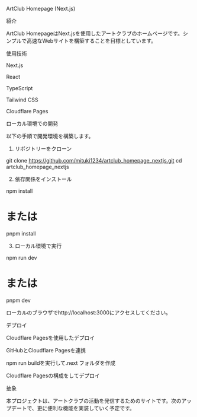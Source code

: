 ArtClub Homepage (Next.js)

紹介

ArtClub HomepageはNext.jsを使用したアートクラブのホームページです。シンプルで高速なWebサイトを構築することを目標としています。

使用技術

Next.js

React

TypeScript

Tailwind CSS

Cloudflare Pages

ローカル環境での開発

以下の手順で開発環境を構築します。

1. リポジトリーをクローン

git clone https://github.com/mituki1234/artclub_homepage_nextjs.git
cd artclub_homepage_nextjs

2. 依存関係をインストール

npm install
# または
pnpm install

3. ローカル環境で実行

npm run dev
# または
pnpm dev

ローカルのブラウザでhttp://localhost:3000にアクセスしてください。

デプロイ

Cloudflare Pagesを使用したデプロイ

GitHubとCloudflare Pagesを連携

npm run buildを実行して.next フォルダを作成

Cloudflare Pagesの構成をしてデプロイ

抽象

本プロジェクトは、アートクラブの活動を発信するためのサイトです。次のアップデートで、更に便利な機能を実装していく予定です。
